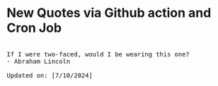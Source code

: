 # New Quotes via Github action and Cron Job

<pre>
<!-- #quote -->
If I were two-faced, would I be wearing this one?
- Abraham Lincoln

Updated on: [7/10/2024]
<!-- #quoteEnd -->
</pre>
